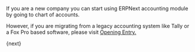 If you are a new company you can start using ERPNext accounting module by
going to chart of accounts.

However, if you are migrating from a legacy accounting system like Tally or a
Fox Pro based software, please visit [Opening Entry.]({{url_prefix}}/user/guides/accounts/opening-accounts.html)

{next}
